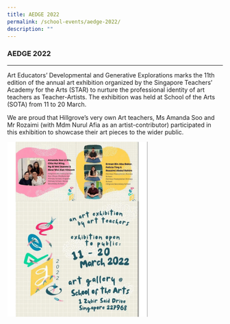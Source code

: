 ```yaml
---
title: AEDGE 2022
permalink: /school-events/aedge-2022/
description: ""
---
```

### **AEDGE 2022**
-----------------------------------------------------------------------------
Art Educators’ Developmental and Generative Explorations marks the 11th edition of the annual art exhibition organized by the Singapore Teachers’ Academy for the Arts (STAR) to nurture the professional identity of art teachers as Teacher-Artists. The exhibition was held at School of the Arts (SOTA) from 11 to 20 March.

We are proud that Hillgrove’s very own Art teachers, Ms Amanda Soo and Mr Rozaimi (with Mdm Nurul Afia as an artist-contributor) participated in this exhibition to showcase their art pieces to the wider public.

<img src="/images/AEDGE%202022.gif" 
     style="width:65%">